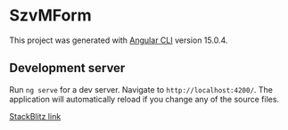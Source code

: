 # SzvMForm

This project was generated with [Angular CLI](https://github.com/angular/angular-cli) version 15.0.4.

## Development server

Run `ng serve` for a dev server. Navigate to `http://localhost:4200/`. The application will automatically reload if you change any of the source files.

[StackBlitz link](https://stackblitz.com/edit/angular-ivy-voekqq?file=src/app/app.component.ts)
